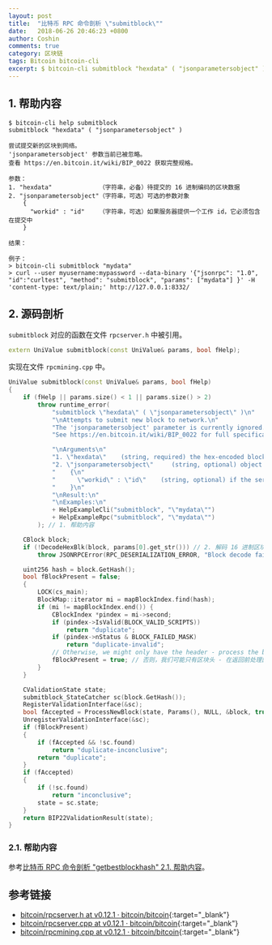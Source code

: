 ```yaml
---
layout: post
title:  "比特币 RPC 命令剖析 \"submitblock\""
date:   2018-06-26 20:46:23 +0800
author: Coshin
comments: true
category: 区块链
tags: Bitcoin bitcoin-cli
excerpt: $ bitcoin-cli submitblock "hexdata" ( "jsonparametersobject" )
---
```

## 1. 帮助内容

```shell
$ bitcoin-cli help submitblock
submitblock "hexdata" ( "jsonparametersobject" )

尝试提交新的区块到网络。
'jsonparametersobject' 参数当前已被忽略。
查看 https://en.bitcoin.it/wiki/BIP_0022 获取完整规格。

参数：
1. "hexdata"             （字符串，必备）待提交的 16 进制编码的区块数据
2. "jsonparametersobject"（字符串，可选）可选的参数对象
    {
      "workid" : "id"    （字符串，可选）如果服务器提供一个工作 id，它必须包含在提交中
    }

结果：

例子：
> bitcoin-cli submitblock "mydata"
> curl --user myusername:mypassword --data-binary '{"jsonrpc": "1.0", "id":"curltest", "method": "submitblock", "params": ["mydata"] }' -H 'content-type: text/plain;' http://127.0.0.1:8332/
```

## 2. 源码剖析

`submitblock` 对应的函数在文件 `rpcserver.h` 中被引用。

```cpp
extern UniValue submitblock(const UniValue& params, bool fHelp);
```

实现在文件 `rpcmining.cpp` 中。

```cpp
UniValue submitblock(const UniValue& params, bool fHelp)
{
    if (fHelp || params.size() < 1 || params.size() > 2)
        throw runtime_error(
            "submitblock \"hexdata\" ( \"jsonparametersobject\" )\n"
            "\nAttempts to submit new block to network.\n"
            "The 'jsonparametersobject' parameter is currently ignored.\n"
            "See https://en.bitcoin.it/wiki/BIP_0022 for full specification.\n"

            "\nArguments\n"
            "1. \"hexdata\"    (string, required) the hex-encoded block data to submit\n"
            "2. \"jsonparametersobject\"     (string, optional) object of optional parameters\n"
            "    {\n"
            "      \"workid\" : \"id\"    (string, optional) if the server provided a workid, it MUST be included with submissions\n"
            "    }\n"
            "\nResult:\n"
            "\nExamples:\n"
            + HelpExampleCli("submitblock", "\"mydata\"")
            + HelpExampleRpc("submitblock", "\"mydata\"")
        ); // 1. 帮助内容

    CBlock block;
    if (!DecodeHexBlk(block, params[0].get_str())) // 2. 解码 16 进制区块数据
        throw JSONRPCError(RPC_DESERIALIZATION_ERROR, "Block decode failed");

    uint256 hash = block.GetHash();
    bool fBlockPresent = false;
    {
        LOCK(cs_main);
        BlockMap::iterator mi = mapBlockIndex.find(hash);
        if (mi != mapBlockIndex.end()) {
            CBlockIndex *pindex = mi->second;
            if (pindex->IsValid(BLOCK_VALID_SCRIPTS))
                return "duplicate";
            if (pindex->nStatus & BLOCK_FAILED_MASK)
                return "duplicate-invalid";
            // Otherwise, we might only have the header - process the block before returning
            fBlockPresent = true; // 否则，我们可能只有区块头 - 在返回前处理区块
        }
    }

    CValidationState state;
    submitblock_StateCatcher sc(block.GetHash());
    RegisterValidationInterface(&sc);
    bool fAccepted = ProcessNewBlock(state, Params(), NULL, &block, true, NULL);
    UnregisterValidationInterface(&sc);
    if (fBlockPresent)
    {
        if (fAccepted && !sc.found)
            return "duplicate-inconclusive";
        return "duplicate";
    }
    if (fAccepted)
    {
        if (!sc.found)
            return "inconclusive";
        state = sc.state;
    }
    return BIP22ValidationResult(state);
}

```

### 2.1. 帮助内容

参考[比特币 RPC 命令剖析 "getbestblockhash" 2.1. 帮助内容](/blog/2018/05/bitcoin-rpc-command-getbestblockhash.html#21-帮助内容)。

## 参考链接

* [bitcoin/rpcserver.h at v0.12.1 · bitcoin/bitcoin](https://github.com/bitcoin/bitcoin/blob/v0.12.1/src/rpcserver.h){:target="_blank"}
* [bitcoin/rpcserver.cpp at v0.12.1 · bitcoin/bitcoin](https://github.com/bitcoin/bitcoin/blob/v0.12.1/src/rpcserver.cpp){:target="_blank"}
* [bitcoin/rpcmining.cpp at v0.12.1 · bitcoin/bitcoin](https://github.com/bitcoin/bitcoin/blob/v0.12.1/src/rpcmining.cpp){:target="_blank"}
